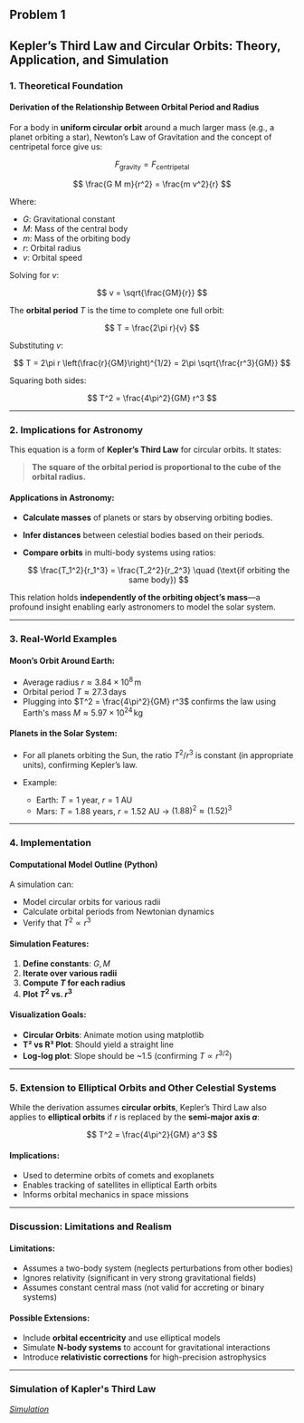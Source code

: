 ## Problem 1


## **Kepler’s Third Law and Circular Orbits: Theory, Application, and Simulation**


### **1. Theoretical Foundation**

#### **Derivation of the Relationship Between Orbital Period and Radius**

For a body in **uniform circular orbit** around a much larger mass (e.g., a planet orbiting a star), Newton’s Law of Gravitation and the concept of centripetal force give us:

$$
F_{\text{gravity}} = F_{\text{centripetal}}
$$

$$
\frac{G M m}{r^2} = \frac{m v^2}{r}
$$

Where:

* $G$: Gravitational constant
* $M$: Mass of the central body
* $m$: Mass of the orbiting body
* $r$: Orbital radius
* $v$: Orbital speed

Solving for $v$:

$$
v = \sqrt{\frac{GM}{r}}
$$

The **orbital period** $T$ is the time to complete one full orbit:

$$
T = \frac{2\pi r}{v}
$$

Substituting $v$:

$$
T = 2\pi r \left(\frac{r}{GM}\right)^{1/2} = 2\pi \sqrt{\frac{r^3}{GM}}
$$

Squaring both sides:

$$
T^2 = \frac{4\pi^2}{GM} r^3
$$

---

### **2. Implications for Astronomy**

This equation is a form of **Kepler’s Third Law** for circular orbits. It states:

> **The square of the orbital period is proportional to the cube of the orbital radius.**

#### Applications in Astronomy:

* **Calculate masses** of planets or stars by observing orbiting bodies.
* **Infer distances** between celestial bodies based on their periods.
* **Compare orbits** in multi-body systems using ratios:

  $$
  \frac{T_1^2}{r_1^3} = \frac{T_2^2}{r_2^3} \quad (\text{if orbiting the same body})
  $$

This relation holds **independently of the orbiting object’s mass**—a profound insight enabling early astronomers to model the solar system.

---

### **3. Real-World Examples**

#### **Moon’s Orbit Around Earth:**

* Average radius $r \approx 3.84 \times 10^8 \, \text{m}$
* Orbital period $T \approx 27.3 \, \text{days}$
* Plugging into $T^2 = \frac{4\pi^2}{GM} r^3$ confirms the law using Earth's mass $M \approx 5.97 \times 10^{24} \, \text{kg}$

#### **Planets in the Solar System:**

* For all planets orbiting the Sun, the ratio $T^2/r^3$ is constant (in appropriate units), confirming Kepler’s law.
* Example:

  * Earth: $T = 1$ year, $r = 1$ AU
  * Mars: $T = 1.88$ years, $r = 1.52$ AU → $(1.88)^2 \approx (1.52)^3$

---

### **4. Implementation**

#### **Computational Model Outline (Python)**

A simulation can:

* Model circular orbits for various radii
* Calculate orbital periods from Newtonian dynamics
* Verify that $T^2 \propto r^3$

#### **Simulation Features:**

1. **Define constants**: $G, M$
2. **Iterate over various radii**
3. **Compute $T$ for each radius**
4. **Plot $T^2$ vs. $r^3$**

#### **Visualization Goals:**

* **Circular Orbits**: Animate motion using matplotlib
* **T² vs R³ Plot**: Should yield a straight line
* **Log-log plot**: Slope should be \~1.5 (confirming $T \propto r^{3/2}$)

---

### **5. Extension to Elliptical Orbits and Other Celestial Systems**

While the derivation assumes **circular orbits**, Kepler’s Third Law also applies to **elliptical orbits** if $r$ is replaced by the **semi-major axis $a$**:

$$
T^2 = \frac{4\pi^2}{GM} a^3
$$

#### Implications:

* Used to determine orbits of comets and exoplanets
* Enables tracking of satellites in elliptical Earth orbits
* Informs orbital mechanics in space missions

---

### **Discussion: Limitations and Realism**

#### **Limitations:**

* Assumes a two-body system (neglects perturbations from other bodies)
* Ignores relativity (significant in very strong gravitational fields)
* Assumes constant central mass (not valid for accreting or binary systems)

#### **Possible Extensions:**

* Include **orbital eccentricity** and use elliptical models
* Simulate **N-body systems** to account for gravitational interactions
* Introduce **relativistic corrections** for high-precision astrophysics
---

### Simulation of Kapler's Third Law
*[Simulation](project_motion.html)*

